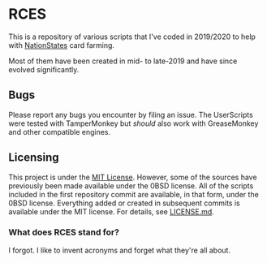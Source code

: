 # RCES

This is a repository of various scripts that I've coded in 2019/2020 to help
with [NationStates](https://www.nationstates.net) card farming.

Most of them have been created in mid- to late-2019 and have since evolved
significantly.

## Bugs

Please report any bugs you encounter by filing an issue. The UserScripts were
tested with TamperMonkey but *should* also work with GreaseMonkey and other
compatible engines.

## Licensing

This project is under the [MIT License](./LICENSE.md). However, some of the
sources have previously been made available under the 0BSD license. All of the
scripts included in the first repository commit are available, in that form,
under the 0BSD license. Everything added or created in subsequent commits is
available under the MIT license. For details, see [LICENSE.md](./LICENSE.md).

### What does RCES stand for?

I forgot. I like to invent acronyms and forget what they're all about.
